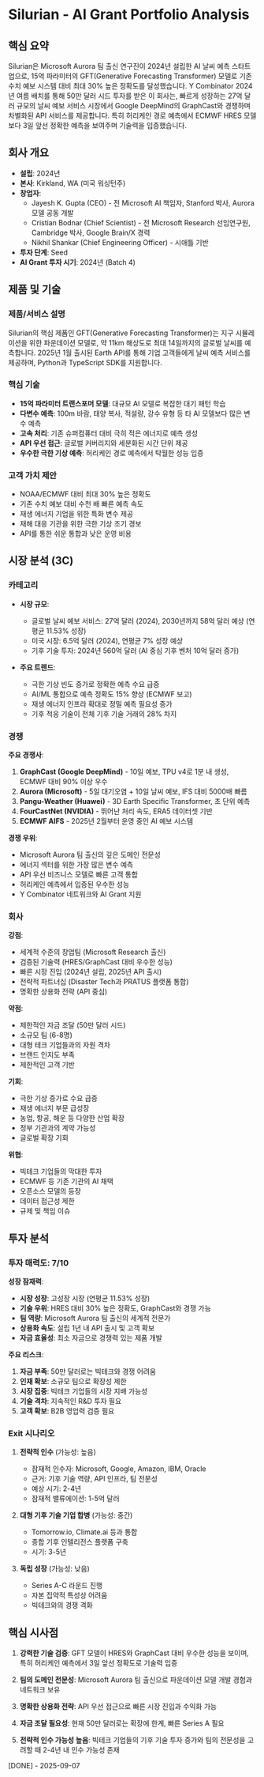 # Silurian - AI Grant Portfolio Analysis

## 핵심 요약
Silurian은 Microsoft Aurora 팀 출신 연구진이 2024년 설립한 AI 날씨 예측 스타트업으로, 15억 파라미터의 GFT(Generative Forecasting Transformer) 모델로 기존 수치 예보 시스템 대비 최대 30% 높은 정확도를 달성했습니다. Y Combinator 2024년 여름 배치를 통해 50만 달러 시드 투자를 받은 이 회사는, 빠르게 성장하는 27억 달러 규모의 날씨 예보 서비스 시장에서 Google DeepMind의 GraphCast와 경쟁하며 차별화된 API 서비스를 제공합니다. 특히 허리케인 경로 예측에서 ECMWF HRES 모델보다 3일 앞선 정확한 예측을 보여주며 기술력을 입증했습니다.

## 회사 개요
- **설립**: 2024년
- **본사**: Kirkland, WA (미국 워싱턴주)
- **창업자**: 
  - Jayesh K. Gupta (CEO) - 전 Microsoft AI 책임자, Stanford 박사, Aurora 모델 공동 개발
  - Cristian Bodnar (Chief Scientist) - 전 Microsoft Research 선임연구원, Cambridge 박사, Google Brain/X 경력
  - Nikhil Shankar (Chief Engineering Officer) - 시애틀 기반
- **투자 단계**: Seed
- **AI Grant 투자 시기**: 2024년 (Batch 4)

## 제품 및 기술

### 제품/서비스 설명
Silurian의 핵심 제품인 GFT(Generative Forecasting Transformer)는 지구 시뮬레이션을 위한 파운데이션 모델로, 약 11km 해상도로 최대 14일까지의 글로벌 날씨를 예측합니다. 2025년 1월 출시된 Earth API를 통해 기업 고객들에게 날씨 예측 서비스를 제공하며, Python과 TypeScript SDK를 지원합니다.

### 핵심 기술
- **15억 파라미터 트랜스포머 모델**: 대규모 AI 모델로 복잡한 대기 패턴 학습
- **다변수 예측**: 100m 바람, 태양 복사, 적설량, 강수 유형 등 타 AI 모델보다 많은 변수 예측
- **고속 처리**: 기존 슈퍼컴퓨터 대비 극히 적은 에너지로 예측 생성
- **API 우선 접근**: 글로벌 커버리지와 세분화된 시간 단위 제공
- **우수한 극한 기상 예측**: 허리케인 경로 예측에서 탁월한 성능 입증

### 고객 가치 제안
- NOAA/ECMWF 대비 최대 30% 높은 정확도
- 기존 수치 예보 대비 수천 배 빠른 예측 속도
- 재생 에너지 기업을 위한 특화 변수 제공
- 재해 대응 기관을 위한 극한 기상 조기 경보
- API를 통한 쉬운 통합과 낮은 운영 비용

## 시장 분석 (3C)

### 카테고리
- **시장 규모**: 
  - 글로벌 날씨 예보 서비스: 27억 달러 (2024), 2030년까지 58억 달러 예상 (연평균 11.53% 성장)
  - 미국 시장: 6.5억 달러 (2024), 연평균 7% 성장 예상
  - 기후 기술 투자: 2024년 560억 달러 (AI 중심 기후 벤처 10억 달러 증가)

- **주요 트렌드**:
  - 극한 기상 빈도 증가로 정확한 예측 수요 급증
  - AI/ML 통합으로 예측 정확도 15% 향상 (ECMWF 보고)
  - 재생 에너지 인프라 확대로 정밀 예측 필요성 증가
  - 기후 적응 기술이 전체 기후 기술 거래의 28% 차지

### 경쟁

**주요 경쟁사**:
1. **GraphCast (Google DeepMind)** - 10일 예보, TPU v4로 1분 내 생성, ECMWF 대비 90% 이상 우수
2. **Aurora (Microsoft)** - 5일 대기오염 + 10일 날씨 예보, IFS 대비 5000배 빠름
3. **Pangu-Weather (Huawei)** - 3D Earth Specific Transformer, 초 단위 예측
4. **FourCastNet (NVIDIA)** - 뛰어난 처리 속도, ERA5 데이터셋 기반
5. **ECMWF AIFS** - 2025년 2월부터 운영 중인 AI 예보 시스템

**경쟁 우위**:
- Microsoft Aurora 팀 출신의 깊은 도메인 전문성
- 에너지 섹터를 위한 가장 많은 변수 예측
- API 우선 비즈니스 모델로 빠른 고객 통합
- 허리케인 예측에서 입증된 우수한 성능
- Y Combinator 네트워크와 AI Grant 지원

### 회사

**강점**:
- 세계적 수준의 창업팀 (Microsoft Research 출신)
- 검증된 기술력 (HRES/GraphCast 대비 우수한 성능)
- 빠른 시장 진입 (2024년 설립, 2025년 API 출시)
- 전략적 파트너십 (Disaster Tech과 PRATUS 플랫폼 통합)
- 명확한 상용화 전략 (API 중심)

**약점**:
- 제한적인 자금 조달 (50만 달러 시드)
- 소규모 팀 (6-8명)
- 대형 테크 기업들과의 자원 격차
- 브랜드 인지도 부족
- 제한적인 고객 기반

**기회**:
- 극한 기상 증가로 수요 급증
- 재생 에너지 부문 급성장
- 농업, 항공, 해운 등 다양한 산업 확장
- 정부 기관과의 계약 가능성
- 글로벌 확장 기회

**위협**:
- 빅테크 기업들의 막대한 투자
- ECMWF 등 기존 기관의 AI 채택
- 오픈소스 모델의 등장
- 데이터 접근성 제한
- 규제 및 책임 이슈

## 투자 분석

### 투자 매력도: 7/10

**성장 잠재력**:
- **시장 성장**: 고성장 시장 (연평균 11.53% 성장)
- **기술 우위**: HRES 대비 30% 높은 정확도, GraphCast와 경쟁 가능
- **팀 역량**: Microsoft Aurora 팀 출신의 세계적 전문가
- **상용화 속도**: 설립 1년 내 API 출시 및 고객 확보
- **자금 효율성**: 최소 자금으로 경쟁력 있는 제품 개발

**주요 리스크**:
1. **자금 부족**: 50만 달러로는 빅테크와 경쟁 어려움
2. **인재 확보**: 소규모 팀으로 확장성 제한
3. **시장 집중**: 빅테크 기업들의 시장 지배 가능성
4. **기술 격차**: 지속적인 R&D 투자 필요
5. **고객 확보**: B2B 영업력 검증 필요

### Exit 시나리오
1. **전략적 인수** (가능성: 높음)
   - 잠재적 인수자: Microsoft, Google, Amazon, IBM, Oracle
   - 근거: 기후 기술 역량, API 인프라, 팀 전문성
   - 예상 시기: 2-4년
   - 잠재적 밸류에이션: 1-5억 달러

2. **대형 기후 기술 기업 합병** (가능성: 중간)
   - Tomorrow.io, Climate.ai 등과 통합
   - 종합 기후 인텔리전스 플랫폼 구축
   - 시기: 3-5년

3. **독립 성장** (가능성: 낮음)
   - Series A-C 라운드 진행
   - 자본 집약적 특성상 어려움
   - 빅테크와의 경쟁 격화

## 핵심 시사점

1. **강력한 기술 검증**: GFT 모델이 HRES와 GraphCast 대비 우수한 성능을 보이며, 특히 허리케인 예측에서 3일 앞선 정확도로 기술력 입증

2. **팀의 도메인 전문성**: Microsoft Aurora 팀 출신으로 파운데이션 모델 개발 경험과 네트워크 보유

3. **명확한 상용화 전략**: API 우선 접근으로 빠른 시장 진입과 수익화 가능

4. **자금 조달 필요성**: 현재 50만 달러로는 확장에 한계, 빠른 Series A 필요

5. **전략적 인수 가능성 높음**: 빅테크 기업들의 기후 기술 투자 증가와 팀의 전문성을 고려할 때 2-4년 내 인수 가능성 존재

[DONE] - 2025-09-07